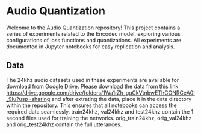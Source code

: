 # Audio Quantization
Welcome to the Audio Quantization repository! This project contains a series of experiments related to the Encodec model, exploring various configurations of loss functions and quantizations. All experiments are documented in Jupyter notebooks for easy replication and analysis.

## Data
The 24khz audio datasets used in these experiments are available for download from Google Drive. Please download the data from this link https://drive.google.com/drive/folders/1Wa1rZh_gqCkVtnbwEThCONRCeA0I_9Iu?usp=sharing and after extrating the data, place it in the data directory within the repository. This ensures that all notebooks can access the required data seamlessly. train24khz, val24khz and test24khz contain the 1 second files used for training the networks. orig_train24khz, orig_val24khz and orig_test24khz contain the full utterances.
